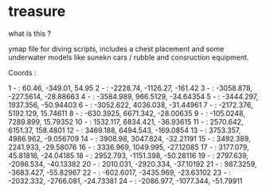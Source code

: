 # treasure

what is this  ? 

ymap file for diving scripts, includes a chest placement and some underwater models like sunekn cars / rubble and consruction equipment.

Coords : 

1 - : 60.46, -349.01, 54.95
2 - : -2228.74, -1126.27, -161.42
3 - : -3058.878, -227.5614, -28.88663
4 - : -3584.989, 966.5129, -34.64354
5 - : -3444.297, 1937.356, -50.94403
6 - : -3052.622, 4036.038, -31.44961
7 - : -2172.376, 5192.129, 15.74611
8 - : -630.3925, 6671.342, -28.00635
9 - : -105.0248, 7289.899, 15.79352
10 - : 1532.117, 6834.421, -36.93615
11 - : 2570.642, 6151.37, 158.4801
12 - : 3469.188, 6494.543, -169.0854
13 - : 3753.357, 4986.962, -9.056709
14 - : 3908.98, 3047.824, -32.21191
15 - : 3492.389, 2241.933, -29.58076
16 - : 3336.969, 1049.995, -27.12085
17 - : 3177.079, 45.81816, -24.04185
18 - : 2952.793, -1151.398, -50.28116
19 - : 2797.639, -2096.534, -40.13382
20 - : 2010.031, -2920.334, -37.10192
21 - : 987.3259, -3683.427, -55.82967
22 - : -602.6017, -3435.969, -23.63102
23 - : -2032.332, -2766.081, -24.73381
24 - : -2086.977, -1077.344, -51.79911
